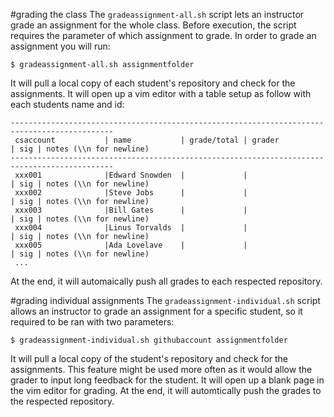 #grading the class
The `gradeassignment-all.sh` script lets an instructor grade an assignment for the whole class.
Before execution, the script requires the parameter of which assignment to grade.
In order to grade an assignment you will run:
```
$ gradeassignment-all.sh assignmentfolder
```
It will pull a local copy of each student's repository and check for the assignments.
It will open up a vim editor with a table setup as follow with each students name and id:
```
---------------------------------------------------------------------------------------------
 csaccount           | name           | grade/total | grader             | sig | notes (\\n for newline)
---------------------------------------------------------------------------------------------
 xxx001              |Edward Snowden  |             |                    | sig | notes (\\n for newline)
 xxx002              |Steve Jobs      |             |                    | sig | notes (\\n for newline)
 xxx003              |Bill Gates      |             |                    | sig | notes (\\n for newline)
 xxx004              |Linus Torvalds  |             |                    | sig | notes (\\n for newline)
 xxx005              |Ada Lovelave    |             |                    | sig | notes (\\n for newline)
 ...
```
At the end, it will automaically push all grades to each respected repository.

#grading individual assignments
The `gradeassignment-individual.sh` script allows an instructor to grade an assignment for a specific student, so it required to be ran with two parameters:
```
$ gradeassignment-individual.sh githubaccount assignmentfolder
```
It will pull a local copy of the student's repository and check for the assignments.
This feature might be used more often as it would allow the grader to input long feedback for the student.
It will open up a blank page in the vim editor for grading.
At the end, it will automtically push the grades to the respected repository.
